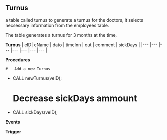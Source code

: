 ## Turnus
a table called turnus to generate a turnus for the doctors, it selects necsessary information
from the employees table.

The table generates a turnus for 3 months at the time, 

**Turnus**
| eID| eName | dato | timeInn | out | comment | sickDays |
|---	|---	|---	|---	|---	|--- |--- |

**Procedures**

    #   Add a new Turnus
-   CALL newTurnus(veID);

    #   Decrease sickDays ammount
-   CALL sickDays(veID);

**Events**


**Trigger**